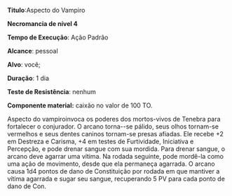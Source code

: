 **Titulo**:Aspecto do Vampiro

**Necromancia de nível 4**

**Tempo de Execução**: Ação Padrão

**Alcance**: pessoal

**Alvo**: você;

**Duração**: 1 dia

**Teste de Resistência**: nenhum

**Componente material:** caixão no valor de 100 TO.

Aspecto do vampiroinvoca os poderes dos mortos-vivos de Tenebra para 
fortalecer o conjurador. O arcano torna--se pálido, seus olhos tornam-se vermelhos e seus dentes caninos tornam-se 
presas afiadas. Ele recebe +2 em Destreza e Carisma, +4 em testes de Furtividade, Iniciativa e Percepção, e pode 
drenar sangue com sua mordida. Para 
drenar sangue, o arcano deve agarrar 
uma vítima. Na rodada seguinte, pode 
mordê-la como uma ação de movimento, desde que ela permaneça agarrada. 
O arcano causa 1d4 pontos de dano de 
Constituição por rodada em que mantiver a vítima agarrada e sugar seu sangue, 
recuperando 5 PV para cada ponto de 
dano de Con.
